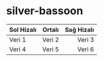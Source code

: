 # silver-bassoon
| Sol Hizalı | Ortalı     | Sağ Hizalı |
|:-----------|:----------:|-----------:|
| Veri 1     | Veri 2     | Veri 3     |
| Veri 4     | Veri 5     | Veri 6     |
